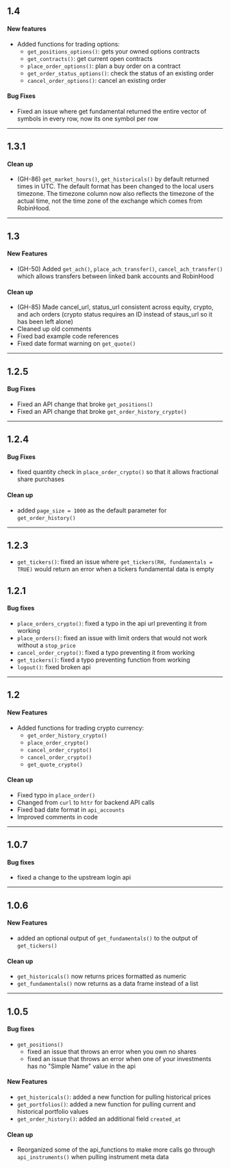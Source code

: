 
## 1.4

#### New features
  - Added functions for trading options:
    - `get_positions_options()`: gets your owned options contracts
    - `get_contracts()`: get current open contracts
    - `place_order_options()`: plan a buy order on a contract
    - `get_order_status_options()`: check the status of an existing order
    - `cancel_order_options()`: cancel an existing order

#### Bug Fixes
  - Fixed an issue where get fundamental returned the entire vector of symbols in every row, now its one symbol per row

-----------------------------------------------------------------------------------------------------------------------------

## 1.3.1

#### Clean up
  - (GH-86) `get_market_hours()`, `get_historicals()` by default returned times in UTC. The default format has been changed to the local users timezone. The timezone column now also reflects the timezone of the actual time, not the time zone of the exchange which comes from RobinHood.

-----------------------------------------------------------------------------------------------------------------------------

## 1.3

#### New Features
  - (GH-50) Added `get_ach()`, `place_ach_transfer()`, `cancel_ach_transfer()` which allows transfers between linked bank accounts and RobinHood

#### Clean up
  - (GH-85) Made cancel_url, status_url consistent across equity, crypto, and ach orders (crypto status requires an ID instead of staus_url so it has been left alone)
  - Cleaned up old comments
  - Fixed bad example code references
  - Fixed date format warning on `get_quote()`


-----------------------------------------------------------------------------------------------------------------------------

## 1.2.5

#### Bug Fixes
  - Fixed an API change that broke `get_positions()`
  - Fixed an API change that broke `get_order_history_crypto()`

-----------------------------------------------------------------------------------------------------------------------------

## 1.2.4

#### Bug Fixes
  - fixed quantity check in `place_order_crypto()` so that it allows fractional share purchases

#### Clean up
  - added `page_size = 1000` as the default parameter for `get_order_history()`

-----------------------------------------------------------------------------------------------------------------------------

## 1.2.3
  - `get_tickers()`: fixed an issue where `get_tickers(RH, fundamentals = TRUE)` would return an error when a tickers fundamental data is empty

## 1.2.1

#### Bug fixes
  - `place_orders_crypto()`: fixed a typo in the api url preventing it from working
  - `place_orders()`: fixed an issue with limit orders that would not work without a `stop_price`
  - `cancel_order_crypto()`: fixed a typo preventing it from working
  - `get_tickers()`: fixed a typo preventing function from working
  - `logout()`: fixed broken api


-----------------------------------------------------------------------------------------------------------------------------

## 1.2

#### New Features
  - Added functions for trading crypto currency:
    - `get_order_history_crypto()`
    - `place_order_crypto()`
    - `cancel_order_crypto()`
    - `cancel_order_crypto()`
    - `get_quote_crypto()`

#### Clean up
  - Fixed typo in `place_order()`
  - Changed from `curl` to `httr` for backend API calls
  - Fixed bad date format in `api_accounts`
  - Improved comments in code

-----------------------------------------------------------------------------------------------------------------------------

## 1.0.7

#### Bug fixes
  - fixed a change to the upstream login api

-----------------------------------------------------------------------------------------------------------------------------

## 1.0.6

#### New Features
  - added an optional output of `get_fundamentals()` to the output of `get_tickers()`

#### Clean up
  - `get_historicals()` now returns prices formatted as numeric
  - `get_fundamentals()` now returns as a data frame instead of a list

-----------------------------------------------------------------------------------------------------------------------------

## 1.0.5

#### Bug fixes
  - `get_positions()`
    - fixed an issue that throws an error when you own no shares
    - fixed an issue that throws an error when one of your investments has no "Simple Name" value in the api

#### New Features
  - `get_historicals()`: added a new function for pulling historical prices
  - `get_portfolios()`: added a new function for pulling current and historical portfolio values
  - `get_order_history()`: added an additional field `created_at`

#### Clean up
  - Reorganized some of the api_functions to make more calls go through `api_instruments()` when pulling instrument meta data
